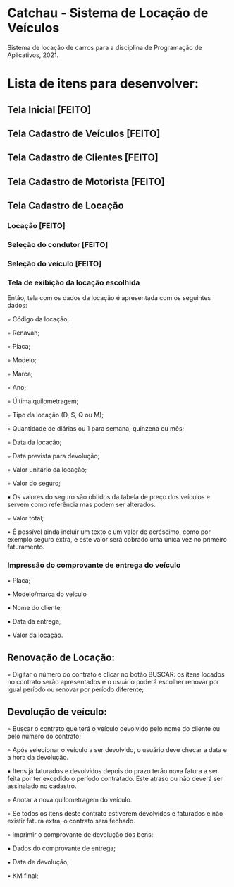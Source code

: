 # Catchau - Sistema de Locação de Veículos
Sistema de locação de carros para a disciplina de Programação de Aplicativos, 2021.

# Lista de itens para desenvolver:

## Tela Inicial [FEITO]

## Tela Cadastro de Veículos [FEITO]

## Tela Cadastro de Clientes [FEITO]

## Tela Cadastro de Motorista [FEITO]

## Tela Cadastro de Locação

### Locação [FEITO]

### Seleção do condutor [FEITO]

### Seleção do veículo [FEITO]

### Tela de exibição da locação escolhida

Então, tela com os dados da locação é apresentada com os seguintes dados:

◦	Código da locação;

◦	Renavan;

◦	Placa;

◦	Modelo;

◦	Marca;

◦	Ano;

◦	Última quilometragem;

◦	Tipo da locação (D, S, Q ou M);

◦	Quantidade de diárias ou 1 para semana, quinzena ou mês;

◦	Data da locação;

◦	Data prevista para devolução;

◦	Valor unitário da locação;

◦	Valor do seguro;

▪	Os valores do seguro são obtidos da tabela de preço dos veículos e servem como referência mas podem ser alterados.

◦	Valor total;

•	É possível ainda incluir um texto e um valor de acréscimo, como por exemplo seguro extra, e este valor será cobrado uma única vez no primeiro faturamento.


### Impressão do comprovante de entrega do veículo
▪	Placa;

▪	Modelo/marca do veículo

▪	Nome do cliente;

▪	Data da entrega;

▪	Valor da locação.


## Renovação de Locação:
◦	Digitar o número do contrato e clicar no botão BUSCAR: os itens locados no contrato serão apresentados e o usuário poderá escolher renovar por igual período ou renovar por período diferente;


## Devolução de veículo:
◦	Buscar o contrato que terá o veículo devolvido pelo nome do cliente ou pelo número do contrato;

◦	Após selecionar o veículo a ser devolvido, o usuário deve checar a data e a hora da devolução.

▪	Itens já faturados e devolvidos depois do prazo terão nova fatura a ser feita por ter excedido o período contratado. Este atraso ou não deverá ser assinalado no cadastro.

◦	Anotar a nova quilometragem do veículo.

◦	Se todos os itens deste contrato estiverem devolvidos e faturados e não existir fatura extra, o contrato será fechado.

◦	imprimir o comprovante de devolução dos bens:

▪	Dados do comprovante de entrega;

▪	Data de devolução;

▪	KM final;
